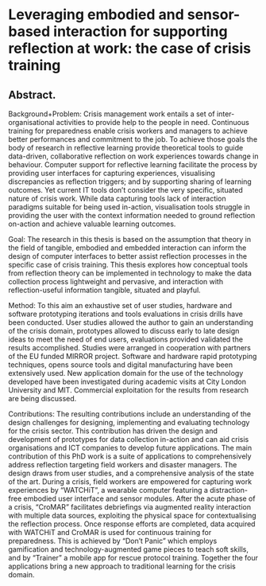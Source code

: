 # Leveraging embodied and sensor-based interaction for supporting reflection at work: the case of crisis training

## Abstract. 
Background+Problem: Crisis management work entails a set of inter-organisational activities to provide help to the people in need. Continuous training for preparedness enable crisis workers and managers to achieve better performances and commitment to the job. To achieve those goals the body of research in reflective learning provide theoretical tools to guide data-driven, collaborative reflection on work experiences towards change in behaviour. Computer support for reflective learning facilitate the process by providing user interfaces for capturing experiences, visualising discrepancies as reflection triggers; and by supporting sharing of learning outcomes. Yet current IT tools don’t consider the very specific, situated nature of crisis work. While data capturing tools lack of interaction paradigms suitable for being used in-action, visualisation tools struggle in providing the user with the context information needed to ground reflection on-action and achieve valuable learning outcomes.

Goal: The research in this thesis is based on the assumption that theory in the field of tangible, embodied and embedded interaction can inform the design of computer interfaces to better assist reflection processes in the specific case of crisis training. This thesis explores how conceptual tools from reflection theory can be implemented in technology to make the data collection process lightweight and pervasive, and interaction with reflection-useful information tangible, situated and playful.

Method: To this aim an exhaustive set of user studies, hardware and software prototyping iterations and tools evaluations in crisis drills have been conducted. User studies allowed the author to gain an understanding of the crisis domain, prototypes allowed to discuss early to late design ideas to meet the need of end users, evaluations provided validated the results accomplished. Studies were arranged in cooperation with partners of the EU funded MIRROR project. Software and hardware rapid prototyping techniques, opens source tools and digital manufacturing have been extensively used. New application domain for the use of the technology developed have been investigated during academic visits at City London University and MIT. Commercial exploitation for the results from research are being discussed.

Contributions: The resulting contributions include an understanding of the design challenges for designing, implementing and evaluating technology for the crisis sector. This contribution has driven the design and development of prototypes for data collection in-action and can aid crisis organisations and ICT companies to develop future applications. The main contribution of this PhD work is a suite of applications to comprehensively address reflection targeting field workers and disaster managers. The design draws from user studies, and a comprehensive analysis of the state of the art. During a crisis, field workers are empowered for capturing work experiences by “WATCHiT”, a wearable computer featuring a distraction-free embodied user interface and sensor modules. After the acute phase of a crisis, “CroMAR” facilitates debriefings via augmented reality interaction with multiple data sources, exploiting the physical space for contextualising the reflection process. Once response efforts are completed, data acquired with WATCHiT and CroMAR is used for continuous training for preparedness. This is achieved by “Don’t Panic” which employs gamification and technology-augmented game pieces to teach soft skills, and by “Trainer” a mobile app for rescue protocol training. Together the four applications bring a new approach to traditional learning for the crisis domain.

